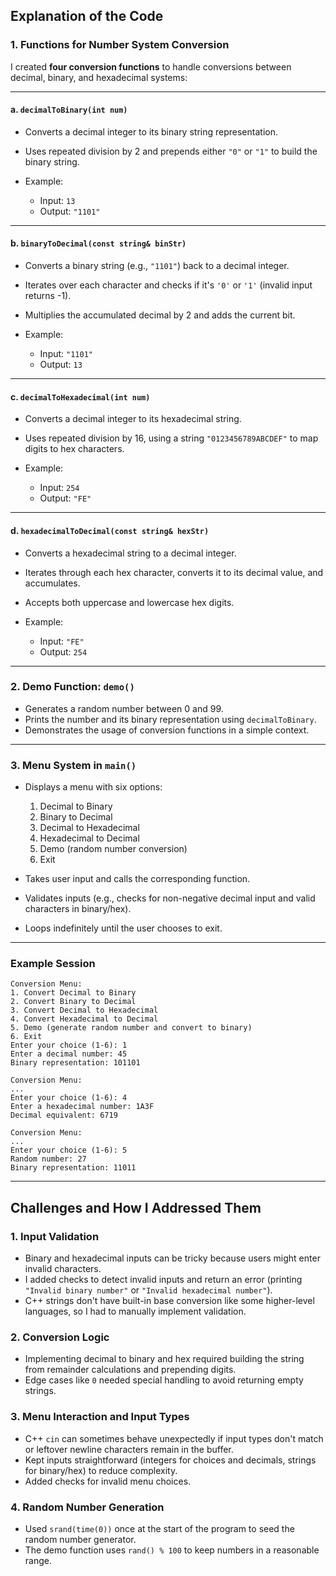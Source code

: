 

## Explanation of the Code

### 1. Functions for Number System Conversion

I created **four conversion functions** to handle conversions between decimal, binary, and hexadecimal systems:

---

#### a. `decimalToBinary(int num)`

* Converts a decimal integer to its binary string representation.
* Uses repeated division by 2 and prepends either `"0"` or `"1"` to build the binary string.
* Example:

  * Input: `13`
  * Output: `"1101"`

---

#### b. `binaryToDecimal(const string& binStr)`

* Converts a binary string (e.g., `"1101"`) back to a decimal integer.
* Iterates over each character and checks if it's `'0'` or `'1'` (invalid input returns -1).
* Multiplies the accumulated decimal by 2 and adds the current bit.
* Example:

  * Input: `"1101"`
  * Output: `13`

---

#### c. `decimalToHexadecimal(int num)`

* Converts a decimal integer to its hexadecimal string.
* Uses repeated division by 16, using a string `"0123456789ABCDEF"` to map digits to hex characters.
* Example:

  * Input: `254`
  * Output: `"FE"`

---

#### d. `hexadecimalToDecimal(const string& hexStr)`

* Converts a hexadecimal string to a decimal integer.
* Iterates through each hex character, converts it to its decimal value, and accumulates.
* Accepts both uppercase and lowercase hex digits.
* Example:

  * Input: `"FE"`
  * Output: `254`

---

### 2. Demo Function: `demo()`

* Generates a random number between 0 and 99.
* Prints the number and its binary representation using `decimalToBinary`.
* Demonstrates the usage of conversion functions in a simple context.

---

### 3. Menu System in `main()`

* Displays a menu with six options:

  1. Decimal to Binary
  2. Binary to Decimal
  3. Decimal to Hexadecimal
  4. Hexadecimal to Decimal
  5. Demo (random number conversion)
  6. Exit

* Takes user input and calls the corresponding function.

* Validates inputs (e.g., checks for non-negative decimal input and valid characters in binary/hex).

* Loops indefinitely until the user chooses to exit.

---

### Example Session

```
Conversion Menu:
1. Convert Decimal to Binary
2. Convert Binary to Decimal
3. Convert Decimal to Hexadecimal
4. Convert Hexadecimal to Decimal
5. Demo (generate random number and convert to binary)
6. Exit
Enter your choice (1-6): 1
Enter a decimal number: 45
Binary representation: 101101

Conversion Menu:
...
Enter your choice (1-6): 4
Enter a hexadecimal number: 1A3F
Decimal equivalent: 6719

Conversion Menu:
...
Enter your choice (1-6): 5
Random number: 27
Binary representation: 11011
```

---

## Challenges and How I Addressed Them

### 1. Input Validation

* Binary and hexadecimal inputs can be tricky because users might enter invalid characters.
* I added checks to detect invalid inputs and return an error (printing `"Invalid binary number"` or `"Invalid hexadecimal number"`).
* C++ strings don't have built-in base conversion like some higher-level languages, so I had to manually implement validation.

### 2. Conversion Logic

* Implementing decimal to binary and hex required building the string from remainder calculations and prepending digits.
* Edge cases like `0` needed special handling to avoid returning empty strings.

### 3. Menu Interaction and Input Types

* C++ `cin` can sometimes behave unexpectedly if input types don't match or leftover newline characters remain in the buffer.
* Kept inputs straightforward (integers for choices and decimals, strings for binary/hex) to reduce complexity.
* Added checks for invalid menu choices.

### 4. Random Number Generation

* Used `srand(time(0))` once at the start of the program to seed the random number generator.
* The demo function uses `rand() % 100` to keep numbers in a reasonable range.



